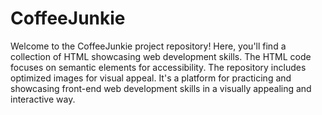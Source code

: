 # CoffeeJunkie
Welcome to the CoffeeJunkie project repository! Here, you'll find a collection of HTML showcasing web development skills. The HTML code focuses on semantic elements for accessibility. The repository includes optimized images for visual appeal. It's a platform for practicing and showcasing front-end web development skills in a visually appealing and interactive way.
